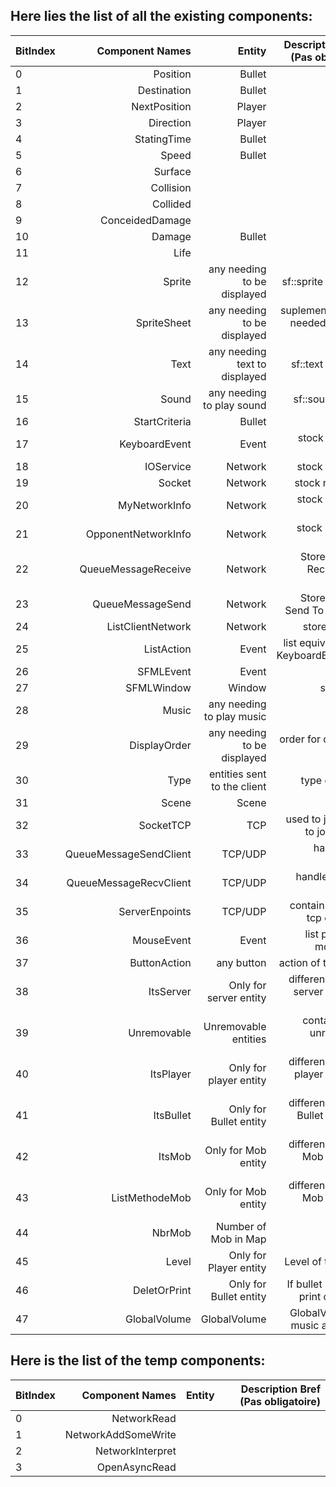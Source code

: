Here lies the list of all the existing components:
---

| BitIndex  | Component Names               | Entity                        | Description Breve (Pas obligatoire)              |
| :---      | ---:                          | ---:                          | ---:                                            |
|     0     | Position                      |  Bullet                       |                                                 |
|     1     | Destination                   |  Bullet                       |                                                 |
|     2     | NextPosition                  |  Player                       |                                                 |
|     3     | Direction                     |  Player                       |                                                 |
|     4     | StatingTime                   |  Bullet                       |                                                 |
|     5     | Speed                         |  Bullet                       |                                                 |
|     6     | Surface                       |                               |                                                 |
|     7     | Collision                     |                               |                                                 |
|     8     | Collided                      |                               |                                                 |
|     9     | ConceidedDamage               |                               |                                                 |
|    10     | Damage                        |  Bullet                       |                                                 |
|    11     | Life                          |                               |                                                 |
|    12     | Sprite                        |  any needing to be displayed  |   sf::sprite to display                         |
|    13     | SpriteSheet                   |  any needing to be displayed  |   suplement to sprite needed for sprite sheet   |
|    14     | Text                          |  any needing text to displayed|   sf::text to display                           |
|    15     | Sound                         |  any needing to play sound    |   sf::sound to play                             |
|    16     | StartCriteria                 |  Bullet                       |                                                 |
|    17     | KeyboardEvent                 |  Event                        |   stock list of key pressed                     |
|    18     | IOService                     |  Network                      |   stock io service                              |
|    19     | Socket                        |  Network                      |   stock my socket                               |
|    20     | MyNetworkInfo                 |  Network                      |   stock my ip and port                          |
|    21     | OpponentNetworkInfo           |  Network                      |   stock send to ip and port                     |
|    22     | QueueMessageReceive           |  Network                      |   Store Message Receive From Someone            |
|    23     | QueueMessageSend              |  Network                      |   Store Message Send To Someone                 |
|    24     | ListClientNetwork             |  Network                      |   store list client                             |
|    25     | ListAction                    |  Event                        |   list equivalent sfml KeyboardEventType        |
|    26     | SFMLEvent                     |  Event                        |   sf::event                                     |
|    27     | SFMLWindow                    |  Window                       |   sf::window                                    |
|    28     | Music                         |  any needing to play music    |   sf::music                                     |
|    29     | DisplayOrder                  |  any needing to be displayed  |   order for displaying entities                 |
|    30     | Type                          |  entities sent to the client  |   type of entities                              |
|    31     | Scene                         |  Scene                        |                                                 |
|    32     | SocketTCP                     |  TCP                          |   used to join to ask to join a game            |
|    33     | QueueMessageSendClient        |  TCP/UDP                      |   handle send message                           |
|    34     | QueueMessageRecvClient        |  TCP/UDP                      |   handle received message                       |
|    35     | ServerEnpoints                |  TCP/UDP                      |  contains udp and tcp endpoints                 |
|    36     | MouseEvent                    |  Event                        |  list position of mouse click                   |
|    37     | ButtonAction                  |  any button                   |  action of the button                           |
|    38     | ItsServer                     |  Only for server entity       |   difference betwin server and other entities   |
|    39     | Unremovable                   |  Unremovable entities         |   contains list of unremovable entities         |
|    40     | ItsPlayer                     |  Only for player entity       |   difference betwin player and other entities   |
|    41     | ItsBullet                     |  Only for Bullet entity       |   difference betwin Bullet and other entities   |
|    42     | ItsMob                        |  Only for Mob entity          |   difference betwin Mob and other entities      |
|    43     | ListMethodeMob                |  Only for Mob entity          |   difference betwin Mob and other entities      |
|    44     | NbrMob                        |  Number of Mob in Map         |                                                 |
|    45     | Level                         |  Only for Player entity       |   Level of the player                           |
|    46     | DeletOrPrint                  |  Only for Bullet entity       |   If bullet should be print or deleted          |
|    47     | GlobalVolume                  |  GlobalVolume                 |   GlobalVolume for music and sound              |



Here is the list of the temp components:
---
| BitIndex  | Component Names               | Entity                        | Description Bref (Pas obligatoire)              |
| :---      | ---:                          | ---:                          | ---:                                            |
|     0     | NetworkRead                   |                               |                                                 |
|     1     | NetworkAddSomeWrite           |                               |                                                 |
|     2     | NetworkInterpret              |                               |                                                 |
|     3     | OpenAsyncRead                 |                               |                                                 |